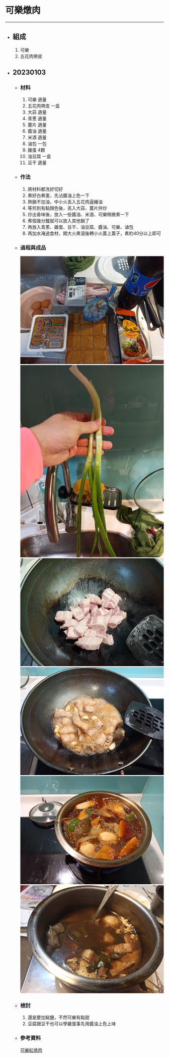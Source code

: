 # 可樂燉肉
---
+ ## 組成
  1. 可樂
  2. 五花肉帶皮

+ ## 20230103
  + ### 材料
    1. 可樂 適量
    2. 五花肉帶皮 一盒
    3. 大蒜 適量
    4. 青蔥 適量
    5. 薑片 適量
    6. 醬油 適量
    7. 米酒 適量
    8. 滷包 一包
    9. 雞蛋 4顆
    10. 油豆腐 一盒
    11. 豆干  適量
  
  + ### 作法
    1. 將材料都洗好切好
    2. 煮好白煮蛋，先沾醬油上色一下
    3. 熱鍋不加油，中小火丟入五花肉逼豬油
    4. 等煎到有點顏色後，丟入大蒜、薑片拌炒
    5. 炒出香味後，放入一些醬油、米酒、可樂稍微煮一下
    6. 煮個幾分鐘就可以放入其他鍋了
    7. 再放入青蔥、雞蛋、豆干、油豆腐、醬油、可樂、滷包
    8. 再加水淹過食材，開大火煮滾後轉小火蓋上蓋子，煮約40分以上即可
  
  + ### 過程與成品
    ![](../../Image/20230103_7.jpg)
    ![](../../Image/20230103_8.jpg)
    ![](../../Image/20230103_9.jpg)
    ![](../../Image/20230103_10.jpg)
    ![](../../Image/20230103_11.jpg)
    ![](../../Image/20230103_12.jpg)
  
  + ### 檢討
    1. 還是要加點鹽，不然可樂有點甜
    2. 豆腐跟豆干也可以學雞蛋事先用醬油上色上味
  
  + ### 參考資料
    [可樂紅燒肉](https://youtu.be/IYTPwlHZLPU)
